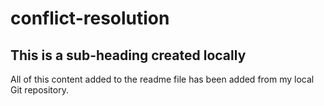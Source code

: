 # conflict-resolution
## This is a sub-heading created locally
All of this content added to the readme file has been added from my local Git repository.